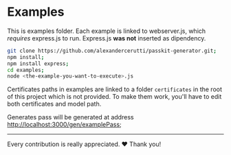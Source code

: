 # Examples

This is examples folder. Each example is linked to webserver.js, which *requires* express.js to run.
Express.js **was not** inserted as dipendency.

```sh
git clone https://github.com/alexandercerutti/passkit-generator.git;
npm install;
npm install express;
cd examples;
node <the-example-you-want-to-execute>.js
```

Certificates paths in examples are linked to a folder `certificates` in the root of this project which is not provided.
To make them work, you'll have to edit both certificates and model path.

Generates pass will be generated at address [http://localhost:3000/gen/examplePass](http://localhost:3000/gen/examplePass);
___

Every contribution is really appreciated. ❤️ Thank you!

